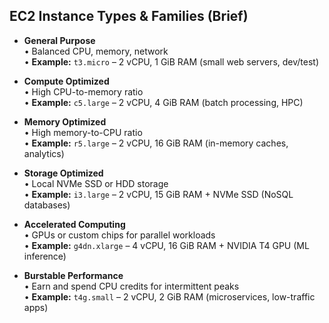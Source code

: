 ## EC2 Instance Types & Families (Brief)

- **General Purpose**  
  • Balanced CPU, memory, network  
  • **Example:** `t3.micro` – 2 vCPU, 1 GiB RAM (small web servers, dev/test)

- **Compute Optimized**  
  • High CPU-to-memory ratio  
  • **Example:** `c5.large` – 2 vCPU, 4 GiB RAM (batch processing, HPC)

- **Memory Optimized**  
  • High memory-to-CPU ratio  
  • **Example:** `r5.large` – 2 vCPU, 16 GiB RAM (in-memory caches, analytics)

- **Storage Optimized**  
  • Local NVMe SSD or HDD storage  
  • **Example:** `i3.large` – 2 vCPU, 15 GiB RAM + NVMe SSD (NoSQL databases)

- **Accelerated Computing**  
  • GPUs or custom chips for parallel workloads  
  • **Example:** `g4dn.xlarge` – 4 vCPU, 16 GiB RAM + NVIDIA T4 GPU (ML inference)

- **Burstable Performance**  
  • Earn and spend CPU credits for intermittent peaks  
  • **Example:** `t4g.small` – 2 vCPU, 2 GiB RAM (microservices, low-traffic apps)
